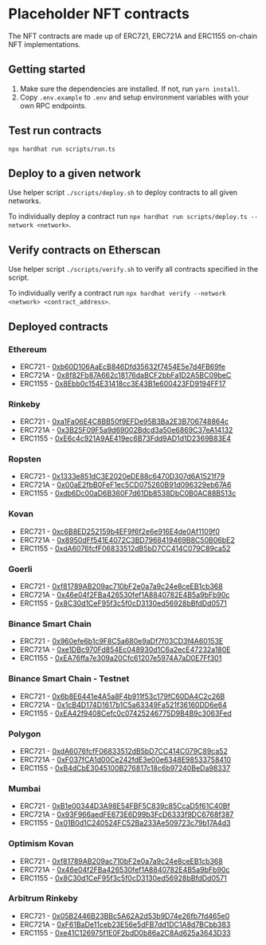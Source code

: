 # Placeholder NFT contracts

The NFT contracts are made up of ERC721, ERC721A and ERC1155 on-chain NFT implementations.

## Getting started

1. Make sure the dependencies are installed. If not, run `yarn install`.
2. Copy `.env.example` to `.env` and setup environment variables with your own RPC endpoints.

## Test run contracts

`npx hardhat run scripts/run.ts`

## Deploy to a given network

Use helper script `./scripts/deploy.sh` to deploy contracts to all given networks.

To individually deploy a contract run `npx hardhat run scripts/deploy.ts --network <network>`.

## Verify contracts on Etherscan

Use helper script `./scripts/verify.sh` to verify all contracts specified in the script.

To individually verify a contract run `npx hardhat verify --network <network> <contract_address>`.

## Deployed contracts

### Ethereum
- ERC721 - [0xb60D106AaEcB846Dfd35632f7454E5e7d4FB69fe](https://etherscan.io/address/0xb60D106AaEcB846Dfd35632f7454E5e7d4FB69fe#code)
- ERC721A - [0x8f82Fb87A662c18176daBCF2bbFa1D2A5BC09beC](https://etherscan.io/address/0x8f82Fb87A662c18176daBCF2bbFa1D2A5BC09beC#code)
- ERC1155 - [0x8Ebb0c154E31418cc3E43B1e600423FD9194FF17](https://etherscan.io/address/0x8Ebb0c154E31418cc3E43B1e600423FD9194FF17#code)

### Rinkeby
- ERC721 - [0xa1Fa06E4C8BB50f9EFDe95B3Ba2E3B706748864c](https://rinkeby.etherscan.io/address/0xa1Fa06E4C8BB50f9EFDe95B3Ba2E3B706748864c)
- ERC721A - [0x3B25F09F5a9d69002Bdcd3a50e6869C37eA14132](https://rinkeby.etherscan.io/address/0x3B25F09F5a9d69002Bdcd3a50e6869C37eA14132)
- ERC1155 - [0xE6c4c921A9AE419ec6B73Fdd9AD1d1D2369B83E4](https://rinkeby.etherscan.io/address/0xE6c4c921A9AE419ec6B73Fdd9AD1d1D2369B83E4)

### Ropsten
- ERC721 - [0x1333e851dC3E2020eDE88c6470D307d6A1521f79](https://ropsten.etherscan.io/address/0x1333e851dC3E2020eDE88c6470D307d6A1521f79)
- ERC721A - [0x00aE2fbB0FeF1ec5CD075260B91d096329eb67A6](https://ropsten.etherscan.io/address/0x00aE2fbB0FeF1ec5CD075260B91d096329eb67A6)
- ERC1155 - [0xdb6Dc00aD6B360F7d61Db8538DbC0B0AC88B513c](https://ropsten.etherscan.io/address/0xdb6Dc00aD6B360F7d61Db8538DbC0B0AC88B513c)

### Kovan
- ERC721 - [0xc6B8ED252159b4EF9f6f2e6e916E4de0Af1109f0](https://kovan.etherscan.io/address/0xc6B8ED252159b4EF9f6f2e6e916E4de0Af1109f0)
- ERC721A - [0x8950dFf541E4072C3BD7968419469B8C50B06bE2](https://kovan.etherscan.io/address/0x8950dFf541E4072C3BD7968419469B8C50B06bE2)
- ERC1155 - [0xdA6076fcfF06833512dB5bD7CC414C079C89ca52](https://kovan.etherscan.io/address/0xdA6076fcfF06833512dB5bD7CC414C079C89ca52)

### Goerli
- ERC721 - [0xf81789AB209ac710bF2e0a7a9c24e8ceEB1cb368](https://goerli.etherscan.io/address/0xf81789AB209ac710bF2e0a7a9c24e8ceEB1cb368)
- ERC721A - [0x46e04f2FBa426530fef1A8840782E4B5a9bFb90c](https://goerli.etherscan.io/address/0x46e04f2FBa426530fef1A8840782E4B5a9bFb90c)
- ERC1155 - [0x8C30d1CeF95f3c5f0cD3130ed56928bBfdDd0571](https://goerli.etherscan.io/address/0x8C30d1CeF95f3c5f0cD3130ed56928bBfdDd0571)

### Binance Smart Chain
- ERC721 - [0x960efe6b1c9F8C5a680e9aDf7f03CD3f4A60153E](https://bscscan.com/address/0x960efe6b1c9F8C5a680e9aDf7f03CD3f4A60153E#code)
- ERC721A - [0xe1DBc970Fd854Ec048930d1C6a2ecE47232a180E](https://bscscan.com/address/0xe1DBc970Fd854Ec048930d1C6a2ecE47232a180E#code)
- ERC1155 - [0xEA76ffa7e309a20Cfc61207e5974A7aD0E7Ff301](https://bscscan.com/address/0xEA76ffa7e309a20Cfc61207e5974A7aD0E7Ff301#code)

### Binance Smart Chain - Testnet
- ERC721 - [0x6b8E6441e4A5a8F4b911f53c179fC60DA4C2c26B](https://testnet.bscscan.com/address/0x6b8E6441e4A5a8F4b911f53c179fC60DA4C2c26B)
- ERC721A - [0x1cB4D174D1617b1C5a63349Fa521f36160DD6e64](https://testnet.bscscan.com/address/0x1cB4D174D1617b1C5a63349Fa521f36160DD6e64)
- ERC1155 - [0xEA42f9408Cefc0c07425246775D9B4B9c3063Fed](https://testnet.bscscan.com/address/0xEA42f9408Cefc0c07425246775D9B4B9c3063Fed)

### Polygon
- ERC721 - [0xdA6076fcfF06833512dB5bD7CC414C079C89ca52](https://polygonscan.com/address/0xdA6076fcfF06833512dB5bD7CC414C079C89ca52#code)
- ERC721A - [0xF037fCA1d00Ce242fdE3e00e6348E98533758410](https://polygonscan.com/address/0xF037fCA1d00Ce242fdE3e00e6348E98533758410#code)
- ERC1155 - [0xB4dCbE3045100B276817c18c6b97240BeDa98337](https://polygonscan.com/address/0xB4dCbE3045100B276817c18c6b97240BeDa98337#code)

### Mumbai
- ERC721 - [0xB1e00344D3A98E54FBF5C839c85CcaD5f61C40Bf](https://mumbai.polygonscan.com/address/0xB1e00344D3A98E54FBF5C839c85CcaD5f61C40Bf)
- ERC721A - [0x93F966aedFE673E6D99b3FcD6333f9DC6768f387](https://mumbai.polygonscan.com/address/0x93F966aedFE673E6D99b3FcD6333f9DC6768f387)
- ERC1155 - [0x01B0d1C240524FC52Ba233Ae509723c79b17A4d3](https://mumbai.polygonscan.com/address/0x01B0d1C240524FC52Ba233Ae509723c79b17A4d3)

### Optimism Kovan
- ERC721 - [0xf81789AB209ac710bF2e0a7a9c24e8ceEB1cb368](https://kovan-optimistic.etherscan.io/address/0xf81789AB209ac710bF2e0a7a9c24e8ceEB1cb368)
- ERC721A - [0x46e04f2FBa426530fef1A8840782E4B5a9bFb90c](https://kovan-optimistic.etherscan.io/address/0x46e04f2FBa426530fef1A8840782E4B5a9bFb90c)
- ERC1155 - [0x8C30d1CeF95f3c5f0cD3130ed56928bBfdDd0571](https://kovan-optimistic.etherscan.io/address/0x8C30d1CeF95f3c5f0cD3130ed56928bBfdDd0571)

### Arbitrum Rinkeby
- ERC721 - [0x05B2446B23BBc5A62A2d53b9D74e26fb7fd465e0](https://testnet.arbiscan.io/address/0x05B2446B23BBc5A62A2d53b9D74e26fb7fd465e0)
- ERC721A - [0xF61BaDe11ceb23E56e5dFB7dd1DC1A8d7BCbb383](https://testnet.arbiscan.io/address/0xF61BaDe11ceb23E56e5dFB7dd1DC1A8d7BCbb383)
- ERC1155 - [0xe41C126975f1E0F2bdD0b86a2C8Ad625a3643D33](https://testnet.arbiscan.io/address/0xe41C126975f1E0F2bdD0b86a2C8Ad625a3643D33)
